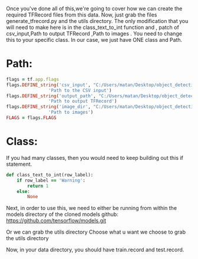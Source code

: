 
Once you've done all of this,we're going to cover how we can create the required TFRecord files from this data.
Now, just grab the files generate_tfrecord.py and the utils directory. The only modification that you will need to make here is in the class_text_to_int function and , patch of csv_input,Path to output TFRecord ,Path to images .
You need to change this to your specific class. In our case, we just have ONE class and Path.

# Path:
```ruby
flags = tf.app.flags
flags.DEFINE_string('csv_input', "C:/Users/matan/Desktop/object_detection_project/data/{}_labels.csv".format(directory),
                'Path to the CSV input')
flags.DEFINE_string('output_path', "C:/Users/matan/Desktop/object_detection_project/data/{}.record".format(directory),
                'Path to output TFRecord')
flags.DEFINE_string('image_dir', "C:/Users/matan/Desktop/object_detection_project/images/{}".format(directory),
                'Path to images')
FLAGS = flags.FLAGS
```




# Class:
If you had many classes, then you would need to keep building out this if statement.

```ruby
def class_text_to_int(row_label):
    if row_label == 'Warning':
        return 1
    else:
        None
```

Next, in order to use this, we need to either be running from within the models directory of the cloned models github:
https://github.com/tensorflow/models.git


Or we can grab the utils directory
Choose what u want we choose to grab the utils directory



Now, in your data directory, you should have train.record and test.record.



